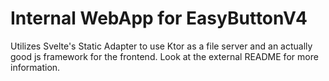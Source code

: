 # Internal WebApp for EasyButtonV4

Utilizes Svelte's Static Adapter to use Ktor as a file server and an actually good js framework for the frontend. Look at the external README for more information.